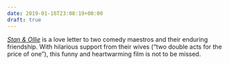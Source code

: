 ```yaml
---
date: 2019-01-16T23:08:19+00:00
draft: true
---
```

<cite>[Stan & Ollie](https://www.imdb.com/title/tt3385524/)</cite> is a love letter to two comedy maestros and their enduring friendship. With hilarious support from their wives (“two double acts for the price of one”), this funny and heartwarming film is not to be missed.
